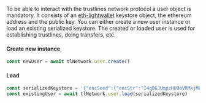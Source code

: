 To be able to interact with the trustlines network protocol a user object is mandatory. It consists of an [eth-lightwallet]() keystore object, the ethereum address and the public key. You can either create a new user instance or load an existing serialized keystore. The created or loaded user is used for establishing trustlines, doing transfers, etc.

#### Create new instance
```javascript
const newUser = await tlNetwork.user.create()
```

#### Load 
```javascript
const serializedKeystore = '{"encSeed":{"encStr":"I4qBGJUmpzHUQoVRMkjMEAqGusa4oI7HEG7SQMYPO31OIH...'
const existingUser = await tlNetwork.user.load(serializedKeystore)
```
